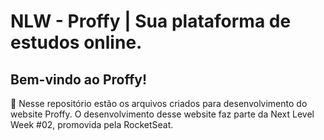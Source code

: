 # NLW - Proffy | Sua plataforma de estudos online.

## Bem-vindo ao Proffy!

🚀 Nesse repositório estão os arquivos criados para desenvolvimento do website Proffy. O desenvolvimento desse website faz parte da Next Level Week #02, promovida pela RocketSeat.

